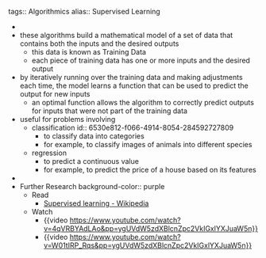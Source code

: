 tags:: Algorithmics
alias:: Supervised Learning

-
- these algorithms build a mathematical model of a set of data that contains both the inputs and the desired outputs
	- this data is known as Training Data
	- each piece of training data has one or more inputs and the desired output
- by iteratively running over the training data and making adjustments each time, the model learns a function that can be used to predict the output for new inputs
	- an optimal function allows the algorithm to correctly predict outputs for inputs that were not part of the training data
- useful for problems involving
	- classification
	  id:: 6530e812-f066-4914-8054-284592727809
		- to classify data into categories
		- for example, to classify images of animals into different species
	- regression
		- to predict a continuous value
		- for example, to predict the price of a house based on its features
-
- Further Research
  background-color:: purple
	- Read
		- [Supervised learning - Wikipedia](https://en.wikipedia.org/wiki/Supervised_learning)
	- Watch
		- {{video https://www.youtube.com/watch?v=4qVRBYAdLAo&pp=ygUVdW5zdXBlcnZpc2VkIGxlYXJuaW5n}}
		- {{video https://www.youtube.com/watch?v=W01tIRP_Rqs&pp=ygUVdW5zdXBlcnZpc2VkIGxlYXJuaW5n}}